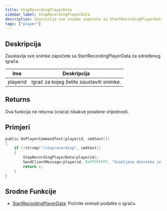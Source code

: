 ```yaml
---
title: StopRecordingPlayerData
sidebar_label: StopRecordingPlayerData
description: Zaustavlja sve snimke započete sa StartRecordingPlayerData za određenog igrača.
tags: ["player"]
---
```


## Deskripcija

Zaustavlja sve snimke započete sa StartRecordingPlayerData za određenog igrača.

| Ime      | Deskripcija                              |
| -------- | ---------------------------------------- |
| playerid | Igrač za kojeg želite zaustaviti snimke. |

## Returns

Ova funkcija ne returna (vraća) nikakve posebne vrijednosti.

## Primjeri

```c
public OnPlayerCommandText(playerid, cmdtext[])
{
    if (!strcmp("/stoprecording", cmdtext))
    {
        StopRecordingPlayerData(playerid);
        SendClientMessage(playerid, 0xFFFFFFFF, "Snimljena datoteka je spremljena u mapu scriptfiles!");
        return 1;
    }
}
```

## Srodne Funkcije

- [StartRecordingPlayerData](StartRecordingPlayerData): Počnite snimati podatke o igraču.
